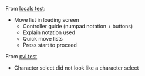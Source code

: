 From [locals test](/docs/feedback/playtests/first_locals_feedback_round.md):

- Move list in loading screen
  - Controller guide (numpad notation + buttons)
  - Explain notation used
  - Quick move lists
  - Press start to proceed

From [pvl test](/docs/feedback/playtests/pvl_playtest_1.md)

- Character select did not look like a character select
